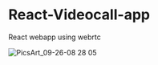 # React-Videocall-app
React webapp using webrtc
<!-- ![Screenshot 2021-09-26 201948](https://user-images.githubusercontent.com/78302053/134812791-89e267e3-f41c-47b2-974f-4a0b20e30934.png) -->
<!-- ![pexels-anna-shvets-4226140](https://user-images.githubusercontent.com/78302053/134813121-dd21a856-604c-40de-8c80-e1312ecdd060.jpg) -->
![PicsArt_09-26-08 28 05](https://user-images.githubusercontent.com/78302053/134813153-57236599-6b3b-415e-955a-7e47bbcbddb2.jpg)
